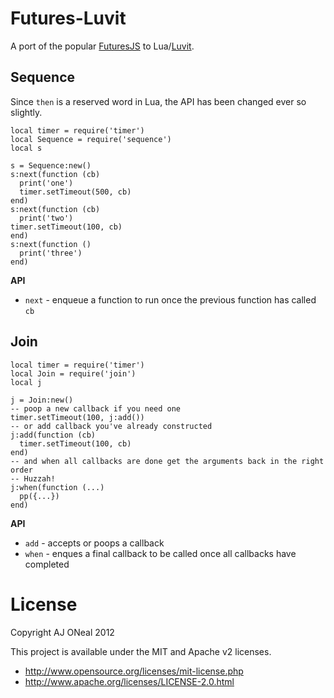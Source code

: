 Futures-Luvit
===

A port of the popular [FuturesJS](https://github.com/coolaj86/futures) to Lua/[Luvit](https://github.com/luvit/luvit).

Sequence
---

Since `then` is a reserved word in Lua, the API has been changed ever so slightly.

    local timer = require('timer')
    local Sequence = require('sequence')
    local s

    s = Sequence:new()
    s:next(function (cb) 
      print('one')
      timer.setTimeout(500, cb)
    end)
    s:next(function (cb) 
      print('two')
    timer.setTimeout(100, cb)
    end)
    s:next(function () 
      print('three')
    end)

**API**

  * `next` - enqueue a function to run once the previous function has called `cb`

Join
---

    local timer = require('timer')
    local Join = require('join')
    local j

    j = Join:new()
    -- poop a new callback if you need one
    timer.setTimeout(100, j:add())
    -- or add callback you've already constructed
    j:add(function (cb)
      timer.setTimeout(100, cb)
    end)
    -- and when all callbacks are done get the arguments back in the right order
    -- Huzzah!
    j:when(function (...)
      pp({...})
    end)

**API**

  * `add` - accepts or poops a callback
  * `when` - enques a final callback to be called once all callbacks have completed

License
===

Copyright AJ ONeal 2012

This project is available under the MIT and Apache v2 licenses.

  * http://www.opensource.org/licenses/mit-license.php
  * http://www.apache.org/licenses/LICENSE-2.0.html
